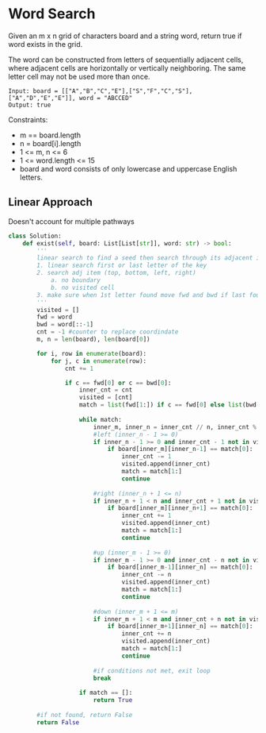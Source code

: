 # Word Search
Given an m x n grid of characters board and a string word, return true if word exists in the grid.

The word can be constructed from letters of sequentially adjacent cells, where adjacent cells are horizontally or vertically neighboring. The same letter cell may not be used more than once.

```
Input: board = [["A","B","C","E"],["S","F","C","S"],["A","D","E","E"]], word = "ABCCED"
Output: true
```

Constraints:

* m == board.length
* n = board[i].length
* 1 <= m, n <= 6
* 1 <= word.length <= 15
* board and word consists of only lowercase and uppercase English letters.

## Linear Approach
Doesn't account for multiple pathways

```python
class Solution:
    def exist(self, board: List[List[str]], word: str) -> bool:
        '''
        linear search to find a seed then search through its adjacent item
        1. linear search first or last letter of the key
        2. search adj item (top, bottom, left, right)
            a. no boundary
            b. no visited cell
        3. make sure when 1st letter found move fwd and bwd if last found
        '''        
        visited = []
        fwd = word
        bwd = word[::-1]
        cnt = -1 #counter to replace coordindate
        m, n = len(board), len(board[0])

        for i, row in enumerate(board):
            for j, c in enumerate(row):
                cnt += 1

                if c == fwd[0] or c == bwd[0]:                    
                    inner_cnt = cnt
                    visited = [cnt]
                    match = list(fwd[1:]) if c == fwd[0] else list(bwd[1:])
                    
                    while match:
                        inner_m, inner_n = inner_cnt // n, inner_cnt % n
                        #left (inner_n - 1 >= 0)
                        if inner_n - 1 >= 0 and inner_cnt - 1 not in visited:
                            if board[inner_m][inner_n-1] == match[0]:
                                inner_cnt -= 1
                                visited.append(inner_cnt)
                                match = match[1:]                                
                                continue
                                
                        #right (inner_n + 1 <= n)
                        if inner_n + 1 < n and inner_cnt + 1 not in visited:
                            if board[inner_m][inner_n+1] == match[0]:
                                inner_cnt += 1
                                visited.append(inner_cnt)
                                match = match[1:]                                
                                continue
                                
                        #up (inner_m - 1 >= 0)
                        if inner_m - 1 >= 0 and inner_cnt - n not in visited:
                            if board[inner_m-1][inner_n] == match[0]:
                                inner_cnt -= n
                                visited.append(inner_cnt)
                                match = match[1:]
                                continue
                                
                        #down (inner_m + 1 <= m)
                        if inner_m + 1 < m and inner_cnt + n not in visited:
                            if board[inner_m+1][inner_n] == match[0]:
                                inner_cnt += n
                                visited.append(inner_cnt)
                                match = match[1:]                         
                                continue
                        
                        #if conditions not met, exit loop
                        break
                        
                    if match == []:
                        return True
        
        #if not found, return False
        return False
```
